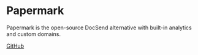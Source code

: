 # Papermark

Papermark is the open-source DocSend alternative with built-in analytics and custom domains.

[GitHub](https://github.com/mfts/papermark)